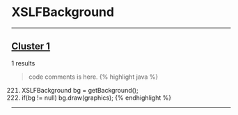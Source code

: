 # XSLFBackground

***

## [Cluster 1](./1)
1 results
> code comments is here.
{% highlight java %}
221. XSLFBackground bg = getBackground();
222. if(bg != null) bg.draw(graphics);
{% endhighlight %}

***

